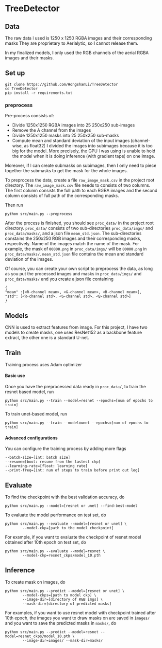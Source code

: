 # TreeDetector

## Data
The raw data I used is 1250 x 1250 RGBA images and their corresponding masks
They are proprietary to Aerialytic, so I cannot release them. 

In my finalized models, I only used the RGB channels of the 
aerial RGBA images and their masks. 


## Set up
```
git clone https://github.com/HongshanLi/TreeDetector
cd TreeDetector
pip install -r requirements.txt
```

### preprocess
Pre-process consists of:
- Divide 1250x1250 RGBA images into 25 250x250 sub-images
- Remove the A channel from the images
- Divide 1250x1250 masks into 25 250x250 sub-masks
- Compute mean and standard deviation of the input images (channel-wise, as float32) 
I divided the images into subimages because it is too big for the model.
More precisely, the GPU I was using is unable to hold the model when 
it is doing inference (with gradient tape) on one image.

Moreover, if I can create submasks on subimages, then I only need to piece
together the submasks to get the mask for the whole images.

To preprocess the data, create a file `raw_image_mask.csv` in the project
root directory. The `raw_image_mask.csv` file needs to consists of two 
columns. The first column consists the full path to each RGBA images
and the second column consists of full path of the corresponding masks.

Then run
```
python src/main.py --preprocess
```
After the process is finished, you should see `proc_data/` in the project
root directory. `proc_data/` consists of two sub-directories 
`proc_data/imgs/` and `proc_data/masks/`, and a json file `mean_std.json`.
The sub-directories constains the 250x250 RGB images 
and their corresponding masks, respectively. Name of the images match 
the name of the mask. For example, the mask of `00000.png` in `proc_data/imgs/`
will be `00000.png` in `proc_data/masks/`. `mean_std.json` file contains the
mean and standard deviation of the images.

Of course, you can create your own script to preprocess the data, as long as
you put the processed images and masks in `proc_data/imgs/` 
and `proc_data/masks/` and you create a json file containing 
```
{
"mean" :[<R-channel mean>, <G-channel mean>, <B-channel mean>],
"std": [<R-channel std>, <G-channel std>, <B-channel std>]
}
```

## Models
CNN is used to extract features from image. For this project, I have 
two models to create masks, one uses ResNet152 as a backbone feature
extract, the other one is a standard U-net.


## Train
Training process uses Adam optimizer
#### Basic use
Once you have the preprocessed data ready in `proc_data/`, to train the resnet
based model, run
```
python src/main.py --train --model=resnet --epochs=[num of epochs to train]
```
To train unet-based model, run
```
python src/main.py --train --model=unet --epochs=[num of epochs to train]
```
#### Advanced configurations
You can configure the training process by adding more flags
```
--batch-size=[int: batch size]
--resume=[bool: resume from the lastest ckp]
--learning-rate=[float: learning rate]
--print-freq=[int: num of steps to train before print out log]
```

## Evaluate
To find the checkpoint with the best validation accuracy, do
```
python src/main.py --model=[resnet or unet] --find-best-model 
```

To evaluate the model performance on test set, do
```
python src/main.py --evaluate --model=[resnet or unet] \
        --model-ckp=[path to the model checkpoint]
```
For example, if you want to evaluate the checkpoint of 
resnet model obtained after 10th epoch on test set, do
```
python src/main.py --evaluate --model=resnet \
        --model-ckp=resnet_ckps/model_10.pth
```

## Inference
To create mask on images, do
```
python src/main.py --predict --model=[resnet or unet] \
        --model-ckps=[path to model ckp] \
        --image-dir=[directory of RGB imgs] \
        --mask-dir=[directory of predicted masks]
```
For examples, if you want to use resnet model with checkpoint trained after 10th epoch,
the images you want to draw masks on are saved in `images/` and you want to 
save the predicted masks in `masks/`, do
```
python src/main.py --predict --model=resnet --model=resnet_ckps/model_10.pth \
        --image-dir=images/ --mask-dir=masks/
```








